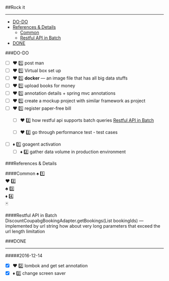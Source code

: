 ##Rock it
___

* [DO-DO](#do-do)
* [References & Details](#references--details)
    - [Common](#common)
    - [Restful API in Batch](#restful-api-in-batch)
* [DONE](#done)

###DO-DO

- [ ] :hearts: :one: post man
- [ ] :hearts: :one: Virtual box set up
- [ ] :hearts: :one: __docker__  — an image file that has all big data stuffs
- [ ] :hearts: :one: upload books for money
- [ ] :hearts: :one: annotation details + spring mvc annotations
- [ ] :hearts: :one: create a mockup project with similar framework as project
- [ ] :hearts: :one: register paper-free bill
    - [ ] :hearts: :two: how restful api supports batch queries [Restful API in Batch](#restful-api-in-batch)
    - [ ] :hearts: :two: go through performance test - test cases
    

- [ ] :diamonds: :one: goagent activation
    - [ ] :diamonds: :two: gather data volume in production environment

###References & Details

####Common
:spades: :one:  
:hearts: :two:  
:clubs: :three:  
:diamonds: :four:  
:black_joker:  

####Restful API in Batch
DiscountCoupabgBookingAdapter.getBookings(List<Long> bookingIds)    —  implemented by url string
    how about very long parameters that exceed the url length limitation


###DONE
___

#####2016-12-14
- [x] :hearts: :two: lombok and get set annotation
- [x] :diamonds: :two: change screen saver

